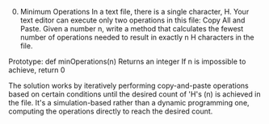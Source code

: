 0. Minimum Operations
In a text file, there is a single character, H. Your text editor can 
execute only two operations in this file: Copy All and Paste. Given a 
number n, write a method that calculates the fewest number of operations 
needed to result in exactly n H characters in the file.

Prototype: def minOperations(n)
Returns an integer
If n is impossible to achieve, return 0

The solution works by iteratively performing copy-and-paste operations 
based on certain conditions until the desired count of 'H's (n) is achieved in the file. 
It's a simulation-based rather than a dynamic programming one, 
computing the operations directly to reach the desired count. 
